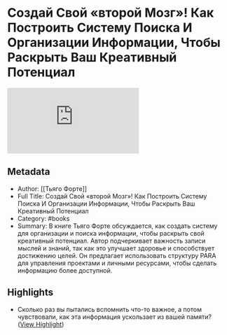 # Создай Свой «второй Мозг»! Как Построить Систему Поиска И Организации Информации, Чтобы Раскрыть Ваш Креативный Потенциал

![rw-book-cover](https://readwise-assets.s3.amazonaws.com/media/reader/parsed_document_assets/297656604/h-XxzE_2cBqsgFkNi9z-xYtXsmR3-Z4ZJYCdHUW6hok-co_XJlRt8s.xhtml)

## Metadata
- Author: [[Тьяго  Форте]]
- Full Title: Создай Свой «второй Мозг»! Как Построить Систему Поиска И Организации Информации, Чтобы Раскрыть Ваш Креативный Потенциал
- Category: #books
- Summary: В книге Тьяго Форте обсуждается, как создать систему для организации и поиска информации, чтобы раскрыть свой креативный потенциал. Автор подчеркивает важность записи мыслей и знаний, так как это улучшает здоровье и способствует достижению целей. Он предлагает использовать структуру PARA для управления проектами и личными ресурсами, чтобы сделать информацию более доступной.

## Highlights
- Сколько раз вы пытались вспомнить что-то важное, а потом чувствовали, как эта информация ускользает из вашей памяти? ([View Highlight](https://read.readwise.io/read/01jss1qtyr02s4rxvnzq1hxh5w))
